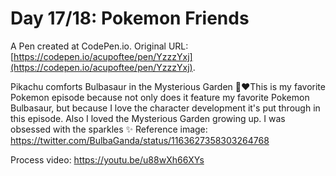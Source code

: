# Day 17/18: Pokemon Friends
 A Pen created at CodePen.io. Original URL: [https://codepen.io/acupoftee/pen/YzzzYxj](https://codepen.io/acupoftee/pen/YzzzYxj).

 Pikachu comforts Bulbasaur in the Mysterious Garden 🌱❤️This is my favorite Pokemon episode because not only does it feature my favorite Pokemon Bulbasaur, but because I love the character development it's put through in this episode. Also I loved the Mysterious Garden growing up. I was obsessed with the sparkles ✨ Reference image: https://twitter.com/BulbaGanda/status/1163627358303264768

Process video: https://youtu.be/u88wXh66XYs
